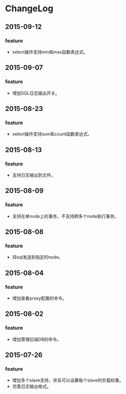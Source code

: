 # ChangeLog

## 2015-09-12
### feature
* select操作支持min和max函数表达式。

## 2015-09-07
### feature
* 增加SQL日志输出开关。

## 2015-08-23
### feature
* select操作支持sum和count函数表达式。

## 2015-08-13
### feature
* 支持日志输出到文件。

## 2015-08-09
### feature
* 支持在单node上的事务，不支持跨多个node执行事务。

## 2015-08-08
### feature
* 将sql发送到指定的node。

## 2015-08-04
### feature
* 增加查看proxy配置的命令。

## 2015-08-02
### feature
* 增加管理后端DB的命令。

## 2015-07-26
### feature
* 增加多个slave支持，并且可以设置每个slave的负载权重。
* 完善日志输出格式。

	